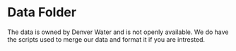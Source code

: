 # Data Folder

The data is owned by Denver Water and is not openly available. We do have the scripts used to merge our data and format it if you are intrested.

